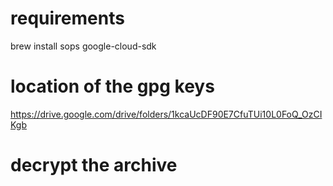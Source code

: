 # requirements
brew install sops google-cloud-sdk


# location of the gpg keys
https://drive.google.com/drive/folders/1kcaUcDF90E7CfuTUi10L0FoQ_OzCIKgb

# decrypt the archive
